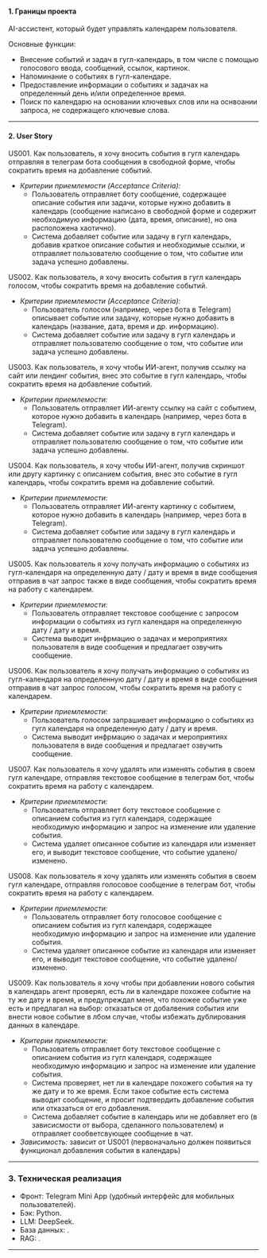 #### 1. Границы проекта
AI-ассистент, который будет управлять календарем пользователя.

Основные функции:
- Внесение событий и задач в гугл-календарь, в том числе с помощью голосового ввода, сообщений, ссылок, картинок.
- Напоминание о событиях в гугл-календаре.
- Предоставление информации о событиях и задачах на определенный день и/или определенное время.
- Поиск по календарю на основании ключевых слов или на оснвоании запроса, не содержащего ключевые слова.
---

#### 2. User Story

US001. Как пользователь, я хочу вносить события в гугл календарь отправляя в телеграм бота сообщения в свободной форме, чтобы сократить время на добавление событий.
   - *Критерии приемлемости (Acceptance Criteria):*
     - Пользователь отправляет боту сообщение, содержащее описание события или задачи, которые нужно добавить в календарь (сообщение написано в свободной форме и содержит необходимую информацию (дата, время, описание), но она расположена хаотично).
     - Система добавляет событие или задачу в гугл календарь, добавив краткое описание события и необходимые ссылки, и отправляет пользователю сообщение о том, что событие или задача успешно добавлены.

US002. Как пользователь, я хочу вносить события в гугл календарь голосом, чтобы сократить время на добавление событий.
   - *Критерии приемлемости (Acceptance Criteria):*
     - Пользователь голосом (например, через бота в Telegram) описывает событие или задачу, которые нужно добавить в календарь (название, дата, время и др. информацию).
     - Система добавляет событие или задачу в гугл календарь и отправляет пользователю сообщение о том, что событие или задача успешно добавлены.

US003. Как пользователь, я хочу чтобы ИИ-агент, получив ссылку на сайт или лендинг события, внес это событие в гугл календарь, чтобы сократить время на добавление событий.
   - *Критерии приемлемости:*
     - Пользователь отправляет ИИ-агенту ссылку на сайт с событием, которое нужно добавить в календарь (например, через бота в Telegram).
     - Система добавляет событие или задачу в гугл календарь и отправляет пользователю сообщение о том, что событие или задача успешно добавлены.

US004. Как пользователь, я хочу чтобы ИИ-агент, получив скриншот или другу картинку с описанием события, внес это событие в гугл календарь, чтобы сократить время на добавление событий.
   - *Критерии приемлемости:*
     - Пользователь отправляет ИИ-агенту картинку с событием, которое нужно добавить в календарь (например, через бота в Telegram).
     - Система добавляет событие или задачу в гугл календарь и отправляет пользователю сообщение о том, что событие или задача успешно добавлены.

US005. Как пользователь я хочу получать информацию о событиях из гугл-календаря на определенную дату / дату и время в виде сообщения отправив в чат запрос также в виде сообщения, чтобы сократить время на работу с календарем.
   - *Критерии приемлемости:*
     - Пользователь отправляет текстовое сообщение с запросом информации о событиях из гугл календаря на определенную дату / дату и время.
     - Система выводит инфрмацию о задачах и мероприятиях пользователя в виде сообщения и предлагает озвучить сообщение.

US006. Как пользователь я хочу получать информацию о событиях из гугл-календаря на определенную дату / дату и время в виде сообщения отправив в чат запрос голосом, чтобы сократить время на работу с календарем.
   - *Критерии приемлемости:*
     - Пользователь голосом запрашивает информацию о событиях из гугл календаря на определенную дату / дату и время.
     - Система выводит инфрмацию о задачах и мероприятиях пользователя в виде сообщения и предлагает озвучить сообщение.

US007. Как пользователь я хочу удалять или изменять события в своем гугл календаре, отправляя текстовое сообщение в телеграм бот, чтобы сократить время на работу с календарем.
   - *Критерии приемлемости:*
     - Пользователь отправляет боту текстовое сообщение с описанием события из гугл календаря, содержащее необходимую информацию и запрос на изменение или удаление события.
     - Система удаляет описанное событие из календаря или изменяет его, и выводит текстовое сообщение, что событие удалено/изменено.

US008. Как пользователь я хочу удалять или изменять события в своем гугл календаре, отправляя голосовое сообщение в телеграм бот, чтобы сократить время на работу с календарем.
   - *Критерии приемлемости:*
     - Пользователь отправляет боту голосовое сообщение с описанием события из гугл календаря, содержащее необходимую информацию и запрос на изменение или удаление события.
     - Система удаляет описанное событие из календаря или изменяет его, и выводит текстовое сообщение, что событие удалено/изменено.

US009. Как пользователь я хочу чтобы при добавлении нового события в календарь агент проверял, есть ли в календаре похожее событие на ту же дату и время, и предупреждал меня, что похожее событие уже есть и предлагал на выбор: отказаться от добалвения события или внести новое событие в лбом случае, чтобы избежать дублирования данных в календаре.
   - *Критерии приемлемости:*
     - Пользователь отправляет боту текстовое сообщение с описанием события из гугл календаря, содержащее необходимую информацию и запрос на изменение или удаление события.
     - Система проверяет, нет ли в календаре похожего события на ту же дату и то же время. Если такое событие есть система выводит сообщение, и просит подтвердить добавление события или отказаться от его добавления.
     - Система добавляет событие в календарь или не добавляет его (в зависисмости от выбора, сделанного пользователем) и отправляет сообветсвующее сообщение в чат.
   - *Зависимость:* зависит от US001 (первоначально должен появиться функционал добавления события в календарь)



---

### 3. Техническая реализация
- Фронт: Telegram Mini App (удобный интерфейс для мобильных пользователей).
- Бэк: Python.
- LLM: DeepSeek.
- База данных: .
- RAG: .

---


